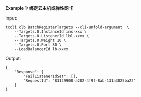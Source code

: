 **Example 1: 绑定云主机或弹性网卡**



Input: 

```
tccli clb BatchRegisterTargets --cli-unfold-argument  \
    --Targets.0.InstanceId ins-xxx \
    --Targets.0.ListenerId lbl-xxxx \
    --Targets.0.Weight 10 \
    --Targets.0.Port 80 \
    --LoadBalancerId lb-xxxx
```

Output: 
```
{
    "Response": {
        "FailListenerIdSet": [],
        "RequestId": "83129908-a282-4f9f-8ab-131a3025ba22"
    }
}
```

